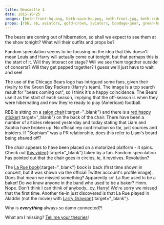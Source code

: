 ```yaml
---
title: Newcastle 1
date: 2015-10-25
images: [both-front-hq.png, both-spun-hq.png, both-front.jpg, both-side.jpg, both-sbb.jpg, hibernation.jpg]
props: [rbb, sb, aviators, gold-crown, aviators, bondage-gear, green-happy-sticker, book, danny-la-rue, blue-happy-sticker, red-happy-sticker, salon-chair, heeled-black-boots, leather-chaps, harley-jacket]
---
```

The bears are coming out of hibernation, so shall we expect to see them at the show tonight? What will their outfits and props be?

Fandom speculation seems to be focusing on the idea that this doesn't mean Louis and Harry will actually come out tonight, but that perhaps this is the start of it. Will they interact on stage? Will we see them together outside of concerts? Will they get papped together? I guess we'll just have to wait and see!

The use of the Chicago Bears logo has intrigued some fans, given their rivalry to the Green Bay Packers (Harry's team). The image is a top search result for "bears coming out", so I think it's a happy coincidence. The Bears use it as the start of each season, implying that the off-season is when they were hibernating and now they're ready to play (American) football.

RBB is sitting on a [salon chair]({{site.baseurl}}props/salon-chair){:target="_blank"} and there is a [red happy sticker]({{site.baseurl}}props/red-happy-sticker){:target="_blank"} on the back of the chair. There have been a number of articles released yesterday and today stating that Liam and Sophia have broken up. No official rep confirmation so far, just sources and insiders. If "Sophiam" was a PR relationship, does this refer to Liam's beard being shaved off?

The chair appears to have been placed on a motorized platform - it spins. Check out [this video](https://twitter.com/darksty1es/status/658357589961494528){:target="_blank"} taken by a fan. Fandom speculation has pointed out that the chair goes in circles, ie, it revolves. Revolution?

The [La Rue book]({{site.baseurl}}props/danny-la-rue){:target="_blank"} book is back (first time shown in concert, but it was shown via the official Twitter account's profile image). Does that mean we missed something? Apparently so! La Rue used to be a baker! Do we know anyone in the band who used to be a baker? Hmm. Nope. Don't think I can think of anybody...oy, Harry! We're sorry we missed that the first time. Another tie-in just discovered is that La Rue played in Aladdin (not the movie) with [Larry Grayson]({{site.baseurl}}props/larry-grayson){:target="_blank"}.

Why is ***everything*** always so damn connected?!

What am I missing? [Tell me your theories]({{site.baseurl}}contribute)!
